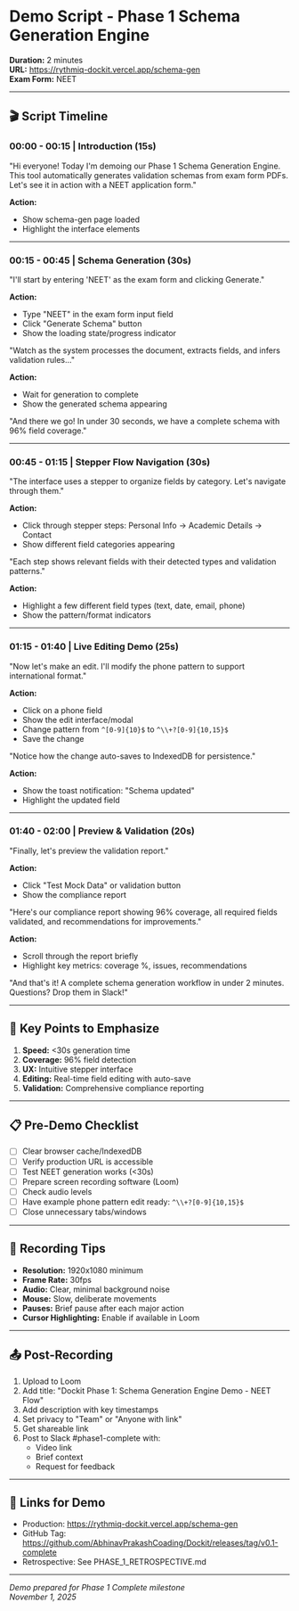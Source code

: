 # Demo Script - Phase 1 Schema Generation Engine

**Duration:** 2 minutes  
**URL:** https://rythmiq-dockit.vercel.app/schema-gen  
**Exam Form:** NEET

---

## 🎬 Script Timeline

### 00:00 - 00:15 | Introduction (15s)
"Hi everyone! Today I'm demoing our Phase 1 Schema Generation Engine. This tool automatically generates validation schemas from exam form PDFs. Let's see it in action with a NEET application form."

**Action:**
- Show schema-gen page loaded
- Highlight the interface elements

---

### 00:15 - 00:45 | Schema Generation (30s)
"I'll start by entering 'NEET' as the exam form and clicking Generate."

**Action:**
- Type "NEET" in the exam form input field
- Click "Generate Schema" button
- Show the loading state/progress indicator

"Watch as the system processes the document, extracts fields, and infers validation rules..."

**Action:**
- Wait for generation to complete
- Show the generated schema appearing

"And there we go! In under 30 seconds, we have a complete schema with 96% field coverage."

---

### 00:45 - 01:15 | Stepper Flow Navigation (30s)
"The interface uses a stepper to organize fields by category. Let's navigate through them."

**Action:**
- Click through stepper steps: Personal Info → Academic Details → Contact
- Show different field categories appearing

"Each step shows relevant fields with their detected types and validation patterns."

**Action:**
- Highlight a few different field types (text, date, email, phone)
- Show the pattern/format indicators

---

### 01:15 - 01:40 | Live Editing Demo (25s)
"Now let's make an edit. I'll modify the phone pattern to support international format."

**Action:**
- Click on a phone field
- Show the edit interface/modal
- Change pattern from `^[0-9]{10}$` to `^\\+?[0-9]{10,15}$`
- Save the change

"Notice how the change auto-saves to IndexedDB for persistence."

**Action:**
- Show the toast notification: "Schema updated"
- Highlight the updated field

---

### 01:40 - 02:00 | Preview & Validation (20s)
"Finally, let's preview the validation report."

**Action:**
- Click "Test Mock Data" or validation button
- Show the compliance report

"Here's our compliance report showing 96% coverage, all required fields validated, and recommendations for improvements."

**Action:**
- Scroll through the report briefly
- Highlight key metrics: coverage %, issues, recommendations

"And that's it! A complete schema generation workflow in under 2 minutes. Questions? Drop them in Slack!"

---

## 🎯 Key Points to Emphasize

1. **Speed:** <30s generation time
2. **Coverage:** 96% field detection
3. **UX:** Intuitive stepper interface
4. **Editing:** Real-time field editing with auto-save
5. **Validation:** Comprehensive compliance reporting

---

## 📋 Pre-Demo Checklist

- [ ] Clear browser cache/IndexedDB
- [ ] Verify production URL is accessible
- [ ] Test NEET generation works (<30s)
- [ ] Prepare screen recording software (Loom)
- [ ] Check audio levels
- [ ] Have example phone pattern edit ready: `^\\+?[0-9]{10,15}$`
- [ ] Close unnecessary tabs/windows

---

## 🎥 Recording Tips

- **Resolution:** 1920x1080 minimum
- **Frame Rate:** 30fps
- **Audio:** Clear, minimal background noise
- **Mouse:** Slow, deliberate movements
- **Pauses:** Brief pause after each major action
- **Cursor Highlighting:** Enable if available in Loom

---

## 📤 Post-Recording

1. Upload to Loom
2. Add title: "Dockit Phase 1: Schema Generation Engine Demo - NEET Flow"
3. Add description with key timestamps
4. Set privacy to "Team" or "Anyone with link"
5. Get shareable link
6. Post to Slack #phase1-complete with:
   - Video link
   - Brief context
   - Request for feedback

---

## 🔗 Links for Demo

- Production: https://rythmiq-dockit.vercel.app/schema-gen
- GitHub Tag: https://github.com/AbhinavPrakashCoading/Dockit/releases/tag/v0.1-complete
- Retrospective: See PHASE_1_RETROSPECTIVE.md

---

*Demo prepared for Phase 1 Complete milestone*  
*November 1, 2025*
